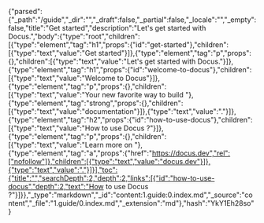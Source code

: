 {"parsed":{"_path":"/guide","_dir":"","_draft":false,"_partial":false,"_locale":"","_empty":false,"title":"Get started","description":"Let's get started with Docus.","body":{"type":"root","children":[{"type":"element","tag":"h1","props":{"id":"get-started"},"children":[{"type":"text","value":"Get started"}]},{"type":"element","tag":"p","props":{},"children":[{"type":"text","value":"Let's get started with Docus."}]},{"type":"element","tag":"h1","props":{"id":"welcome-to-docus"},"children":[{"type":"text","value":"Welcome to Docus"}]},{"type":"element","tag":"p","props":{},"children":[{"type":"text","value":"Your new favorite way to build "},{"type":"element","tag":"strong","props":{},"children":[{"type":"text","value":"documentation"}]},{"type":"text","value":"."}]},{"type":"element","tag":"h2","props":{"id":"how-to-use-docus"},"children":[{"type":"text","value":"How to use Docus ?"}]},{"type":"element","tag":"p","props":{},"children":[{"type":"text","value":"Learn more on "},{"type":"element","tag":"a","props":{"href":"https://docus.dev","rel":["nofollow"]},"children":[{"type":"text","value":"docus.dev"}]},{"type":"text","value":"."}]}],"toc":{"title":"","searchDepth":2,"depth":2,"links":[{"id":"how-to-use-docus","depth":2,"text":"How to use Docus ?"}]}},"_type":"markdown","_id":"content:1.guide:0.index.md","_source":"content","_file":"1.guide/0.index.md","_extension":"md"},"hash":"YkY1Eh28so"}